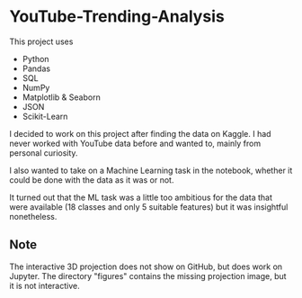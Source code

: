 # YouTube-Trending-Analysis

This project uses
* Python
* Pandas
* SQL
* NumPy
* Matplotlib & Seaborn
* JSON
* Scikit-Learn

I decided to work on this project after finding the data on Kaggle. I had never worked with YouTube data before and wanted to, mainly from personal curiosity.

I also wanted to take on a Machine Learning task in the notebook, whether it could be done with the data as it was or not.

It turned out that the ML task was a little too ambitious for the data that were available (18 classes and only 5 suitable features) but it was insightful nonetheless.

## Note
The interactive 3D projection does not show on GitHub, but does work on Jupyter. The directory "figures" contains the missing projection image, but it is not interactive.
